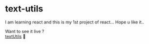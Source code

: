 # text-utils

I am learning react and this is my 1st project of react... Hope u like it..

Want to see it live ? <br>
<a href = "http://Dikshant09.github.io/textutils" >textUtils</a> 🥀
